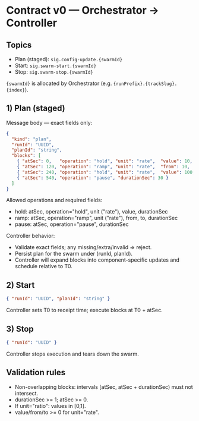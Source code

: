 
# Contract v0 — Orchestrator → Controller

## Topics
- Plan (staged): `sig.config-update.{swarmId}`
- Start: `sig.swarm-start.{swarmId}`
- Stop: `sig.swarm-stop.{swarmId}`

`{swarmId}` is allocated by Orchestrator (e.g. `{runPrefix}.{trackSlug}.{index}`).

## 1) Plan (staged)
Message body — exact fields only:
```json
{
  "kind": "plan",
  "runId": "UUID",
  "planId": "string",
  "blocks": [
    { "atSec": 0,   "operation": "hold", "unit": "rate",  "value": 10,  "durationSec": 120 },
    { "atSec": 120, "operation": "ramp", "unit": "rate",  "from": 10,   "to": 100, "durationSec": 120 },
    { "atSec": 240, "operation": "hold", "unit": "rate",  "value": 100, "durationSec": 300 },
    { "atSec": 540, "operation": "pause", "durationSec": 30 }
  ]
}
```

Allowed operations and required fields:
- hold: atSec, operation="hold", unit ("rate"), value, durationSec
- ramp: atSec, operation="ramp", unit ("rate"), from, to, durationSec
- pause: atSec, operation="pause", durationSec

Controller behavior:
- Validate exact fields; any missing/extra/invalid => reject.
- Persist plan for the swarm under (runId, planId).
- Controller will expand blocks into component-specific updates and schedule relative to T0.

## 2) Start
```json
{ "runId": "UUID", "planId": "string" }
```
Controller sets T0 to receipt time; execute blocks at T0 + atSec.

## 3) Stop
```json
{ "runId": "UUID" }
```
Controller stops execution and tears down the swarm.

## Validation rules
- Non-overlapping blocks: intervals [atSec, atSec + durationSec) must not intersect.
- durationSec >= 1; atSec >= 0.
- If unit="ratio": values in [0,1].
- value/from/to >= 0 for unit="rate".
